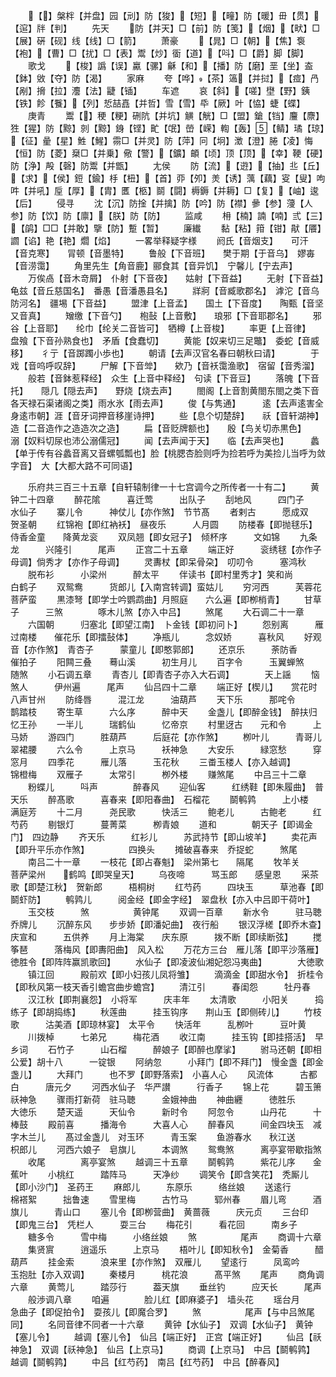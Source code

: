<!-- { "loadSidebar": true } -->
　　【】槃柈【并盘】园【刓】防【狻】【短】【疃】防【暖】毌【贯】【逭】牉【判】
　　先天
　　防【并天】□【前】防【笺】【烟】【畎】□【展】硏【砚】线【线】□【箭】
　　萧豪
　　【晁】□【朝】【焦】袌【袍】【曹】□【扰】□【表】鬻【炒】衟【道】【呌】□【爵】脚【脚】
　　歌戈
　　【梭】譌【误】驘【骡】龢【和】【播】防【磨】垩【坐】盇【鉢】敓【夺】防【渴】
　　家麻
　　夸【哗】【茶】簻【并挝】【痖】冎【剐】搚【拉】灋【法】疀【锸】
　　车遮
　　哀【斜】【嗟】壄【野】銕【铁】飻【餮】【列】悊喆嚞【并哲】雪【雪】氒【厥】叶【恊】蜨【蝶】
　　庚青
　　鬻【】稉【粳】硎阬【并坑】觵【觥】□【盟】鎗【铛】麠【麖】狌【猩】防【黥】剠【黥】銵【铿】甿【氓】嵤【嵘】輷【轰】【鲭】璚【琼】【征】曐【星】鮏【鯹】霛□【并灵】防【萍】冋【坰】澂【澄】腃【凌】悔【恒】防【菱】椉□【并乗】儆【警】【鑛】頔【顷】顶【顶】【幸】鞕【硬】防【浄】殸【磬】防鬻【并甑】
　　尢侯
　　防【流】【逰】【抽】丠【丘】【求】【侯】鋀【鍮】杽【杻】【首】丣【夘】羙【诱】蕅【藕】叜【叟】呴吽【并吼】垕【厚】【胄】匶【柩】鬬【闘】槈鎒【并耨】□【复】【岫】逡【后】
　　侵寻
　　沈【沉】防捦【并擒】防【吟】防【襟】曑【参】薓【人参】防【饮】防【廪】【朕】防【防】
　　监咸
　　枏【楠】諵【喃】弎【三】【鹐】□□【并敢】擥【防】蹔【暂】
　　廉纎
　　黏【粘】箝【钳】猒【餍】讇【谄】艳【艳】爓【焰】
　　一畧举释疑字様
　　阏氏【音烟支】　　可汗【音克寒】　　冐顿【音墨特】
　　鲁般【下音班】　　樊于期【于音乌】　嫪毐【音涝霭】
　　角里先生【角音鹿】郦食其【音异饥】　宁馨儿【宁去声】
　　万俟卨【音木竒屑】　仆射【下音夜】　　姑射【下音益】
　　无射【下音益】　　龟兹【音丘慈国名】　番愚【音潘愚县名】
　　牂牁【音臧歌郡名】　滹沱【音乌防河名】　疆埸【下音益】
　　盟津【上音孟】　　国土【下音度】　　陶甄【音坚又音真】
　　矰缴【下音勺】　　枹鼔【上音敷】　　琅邪【下音耶郡名】
　　邪谷【上音耶】　　纶巾【纶关二音皆可】　牺樽【上音梭】
　　率更【上音律】　　盘飱【下音孙熟食也】　矛盾【食蠢切】
　　黄能【奴来切三足鼈】　委蛇【音威移】　　彳亍【音踯躅小歩也】
　　朝请【去声汉官名春曰朝秋曰请】　　　　于戏【音呜呼叹辞】
　　尸解【下音斚】　　欸乃【音袄霭渔歌】　宿留【音秀溜】
　　般若【音鉢惹释经】　众生【上音中释经】　句读【下音豆】
　　落魄【下音托】　　隠几【隠去声】　　野烧【烧去声】
　　閤阁【上音割黄閤东閤之类下音各天禄石渠诸阁之类】雨水氷【雨去声】
　　俊【与隽通】　　　逺【去声逺害全身逺市朝】涯【音牙词押音移崖诗押】
　　些【息个切楚辞】　　祅【音轩湖神】　　　造【二音造作之造造次之造】
　　扁【音贬牌额也】　　殷【鸟关切赤黒色】　　溺【奴料切尿也沛公溺儒冠】
　　闻【去声闻于天】　　临【去声哭也】　　　蠡【单于传有谷蠡音离又音螺瓠瓢也】脸【桃腮杏脸则呼为捡若呼为美捡儿当呼为敛字音】　大【大都大路不可同语】

　　乐府共三百三十五章【自轩辕制律一十七宫调今之所传者一十有二】
　　黄钟二十四章
　　醉花隂　　　喜迁莺　　　出队子
　　刮地风　　　四门子　　　水仙子
　　寨儿令　　　神仗儿【亦作煞】　节节髙
　　者剌古　　　愿成双　　　贺圣朝
　　红锦袍【即红衲袄】　昼夜乐　　　人月圆
　　防楼春【即抛毬乐】　侍香金童　　降黄龙衮
　　双凤翘【即女冠子】　倾杯序　　　文如锦
　　九条龙　　　兴隆引　　　尾声
　　正宫二十五章
　　端正好　　　衮绣毬【亦作子母调】倘秀才【亦作子母调】
　　灵夀杖【即呆骨朶】　叨叨令　　　塞鸿秋
　　脱布衫　　　小梁州　　　醉太平
　　伴读书【即村里秀才】笑和尚　　　白鹤子
　　双鸳鸯　　　货郎儿【入南宫转调】蛮姑儿
　　穷河西　　　芙蓉花　　　菩萨蛮
　　黒漆弩【即学士吟鹦鹉曲】月照庭　　六么遍【即栁梢青】
　　甘草子　　　三煞　　　　啄木儿煞【亦入中吕】
　　煞尾
　　大石调二十一章
　　六国朝　　　归塞北【即望江南】　卜金钱【即初问卜】
　　怨别离　　　雁过南楼　　催花乐【即擂鼔体】
　　净瓶儿　　　念奴娇　　　喜秋风
　　好观音【亦作煞】　青杏子　　　蒙童儿【即憨郭郎】
　　还京乐　　　荼防香　　　催拍子
　　阳闗三叠　　蓦山溪　　　初生月儿
　　百字令　　　玉翼蝉煞　　随煞
　　小石调五章
　　青杏儿【即青杏子亦入大石调】　　　　天上謡
　　恼煞人　　　伊州遍　　　尾声
　　仙吕四十二章
　　端正好【楔儿】　　赏花时　　　八声甘州
　　防绛唇　　　混江龙　　　油葫芦
　　天下乐　　　那咤令　　　鹊踏枝
　　寄生草　　　六么序　　　醉中天
　　金盏儿【即醉金钱】　醉扶归　　　忆王孙
　　一半儿　　　瑞鹤仙　　　忆帝京
　　村里迓古　　元和令　　　上马娇
　　游四门　　　胜葫芦　　　后庭花【亦作煞】
　　栁叶儿　　　青哥儿　　　翠裙腰
　　六么令　　　上京马　　　袄神急
　　大安乐　　　緑窓愁　　　穿窓月
　　四季花　　　雁儿落　　　玉花秋
　　三畨玉楼人【亦入越调】　　　　　锦橙梅
　　双雁子　　　太常引　　　栁外楼
　　赚煞尾
　　中吕三十二章
　　粉蝶儿　　　呌声　　　　醉春风
　　迎仙客　　　红绣鞋【即朱履曲】　普天乐
　　醉髙歌　　　喜春来【即阳春曲】　石榴花
　　鬬鹌鹑　　　上小楼　　　满庭芳
　　十二月　　　尧民歌　　　快活三
　　鲍老儿　　　古鲍老　　　红芍药
　　剔银灯　　　蔓菁菜　　　栁青娘
　　道和　　　　朝天子【即谒金门】　四边静
　　齐天乐　　　红衫儿　　　苏武持节【即山坡羊】
　　卖花声【即升平乐亦作煞】　　　　　四换头
　　摊破喜春来　乔捉蛇　　　煞尾
　　南吕二十一章
　　一枝花【即占春魁】　梁州第七　　隔尾
　　牧羊关　　　菩萨梁州　　鹤鸣【即哭皇天】
　　乌夜啼　　　骂玉郎　　感皇恩
　　采茶歌【即楚江秋】　贺新郎　　　梧桐树
　　红芍药　　　四块玉　　　草池春【即鬬虾防】
　　鹌鹑儿　　　阅金经【即金字经】　翠盘秋【亦入中吕即干荷叶】
　　玉交枝　　　煞　　　　　黄钟尾
　　双调一百章
　　新水令　　　驻马聴　　　乔牌儿
　　沉醉东风　　步步娇【即潘妃曲】　夜行船
　　银汉浮槎【即乔木查】庆宣和　　　五供养
　　月上海棠　　庆东原　　　拨不断【即续断弦】
　　搅筝琶　　　落梅风【即夀阳曲】　风入松
　　万花方三台　雁儿落【即平沙落雁】徳胜令【即阵阵赢凯歌回】
　　水仙子【即凌波仙湘妃怨冯夷曲】　　　　大徳歌
　　镇江回　　　殿前欢【即小妇孩儿凤将雏】
　　滴滴金【即甜水令】　折桂令【即秋风第一枝天香引蟾宫曲步蟾宫】
　　清江引　　　春闺怨　　　牡丹春
　　汉江秋【即荆襄怨】　小将军　　　庆丰年
　　太清歌　　　小阳关　　　捣练子【即胡捣练】
　　秋莲曲　　　挂玉钩序　　荆山玉【即侧砖儿】
　　竹枝歌　　　沽美酒【即琼林宴】　太平令
　　快活年　　　乱栁叶　　　豆叶黄
　　川拨棹　　　七弟兄　　　梅花酒
　　收江南　　　挂玉钩【即挂搭活】　早乡词
　　石竹子　　　山石榴　　　醉娘子【即醉也摩挲】
　　驸马还朝【即相公爱】胡十八　　　一锭银
　　阿纳忽　　　小拜门【即不拜门】　慢金盏【即金盏儿】
　　大拜门　　　也不罗【即野落索】　小喜人心
　　风流体　　　古都白　　　唐元夕
　　河西水仙子　华严讃　　　行香子
　　锦上花　　　碧玉箫　　　祅神急
　　骤雨打新荷　驻马聴　　　金娥神曲
　　神曲纒　　　徳胜乐　　　大徳乐
　　楚天遥　　　天仙令　　　新时令
　　阿忽令　　　山丹花　　　十棒鼓
　　殿前喜　　　播海令　　　大喜人心
　　醉春风　　　间金四块玉　减字木兰儿
　　髙过金盏儿　对玉环　　　青玉案
　　鱼游春水　　秋江送　　　枳郎儿
　　河西六娘子　皂旗儿　　　本调煞
　　鸳鸯煞　　　离亭宴带歇指煞
　　收尾　　　　离亭宴煞
　　越调三十五章
　　鬬鹌鹑　　　紫花儿序　　金蕉叶
　　小桃红　　　踏阵马　　　天净纱
　　调笑令【即含笑花】　秃厮儿【即小沙门】　圣药王
　　麻郎儿　　　东原乐　　　络丝娘
　　送逺行　　　棉褡絮　　　拙鲁速
　　雪里梅　　　古竹马　　　郓州春
　　眉儿弯　　　酒旗儿　　　青山口
　　塞儿令【即栁营曲】　黄蔷薇　　　庆元贞
　　三台印【即鬼三台】　凭栏人　　　耍三台
　　梅花引　　　看花回　　　南乡子
　　糖多令　　　雪中梅　　　小络丝娘
　　煞　　　　　尾声
　　商调十六章
　　集贤賔　　　逍遥乐　　　上京马
　　梧叶儿【即知秋令】　金菊香　　　醋葫芦
　　挂金索　　　浪来里【亦作煞】　双雁儿
　　望逺行　　　凤鸾吟　　　玉抱肚【亦入双调】
　　秦楼月　　　桃花浪　　　髙平煞
　　尾声
　　商角调六章
　　黄莺儿　　　踏莎行　　　葢天旗
　　垂丝钓　　　应天长　　　尾声
　　般渉调八章
　　咱遍　　　　脸儿红【即麻婆子】　墙头花
　　瑶台月　　　急曲子【即促拍令】　耍孩儿【即魔合罗】
　　煞　　　　　尾声【与中吕煞尾同】
　　名同音律不同者一十六章
　　黄钟【水仙子】　双调【水仙子】　黄钟【塞儿令】
　　越调【塞儿令】　仙吕【端正好】　正宫【端正好】
　　仙吕【祅神急】　双调【祅神急】　仙吕【上京马】
　　商调【上京马】　中吕【鬬鹌鹑】　越调【鬬鹌鹑】
　　中吕【红芍药】　南吕【红芍药】　中吕【醉春风】
